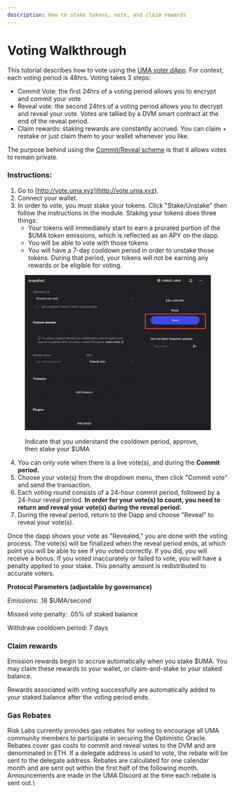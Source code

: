 ```yaml
---
description: How to stake tokens, vote, and claim rewards
---
```


# Voting Walkthrough

This tutorial describes how to vote using the [UMA voter dApp](https://vote.uma.xyz/). For context, each voting period is 48hrs. Voting takes 3 steps:

* Commit Vote: the first 24hrs of a voting period allows you to encrypt and commit your vote
* Reveal vote: the second 24hrs of a voting period allows you to decrypt and reveal your vote. Votes are tallied by a DVM smart contract at the end of the reveal period.
* Claim rewards: staking rewards are constantly accrued. You can claim + restake or just claim them to your wallet whenever you like.

The purpose behind using the [Commit/Reveal scheme](https://www.gitcoin.co/blog/commit-reveal-scheme-on-ethereum) is that it allows votes to remain private.

### Instructions:

1. Go to [http://vote.uma.xyz](http://vote.uma.xyz).
2. Connect your wallet.
3. In order to vote, you must stake your tokens. Click "Stake/Unstake" then follow the instructions in the module. Staking your tokens does three things:
   * Your tokens will immediately start to earn a prorated portion of the $UMA token emissions, which is reflected as an APY on the dapp.
   * You will be able to vote with those tokens
   * You will have a 7-day cooldown period in order to unstake those tokens. During that period, your tokens will not be earning any rewards or be eligible for voting.

<figure><img src="../.gitbook/assets/image (3) (2).png" alt=""><figcaption><p>Indicate that you understand the cooldown period, approve, then stake your $UMA</p></figcaption></figure>

4. You can only vote when there is a live vote(s), and during the **Commit period.**&#x20;
5. Choose your vote(s) from the dropdown menu, then click "Commit vote" and send the transaction.&#x20;
6. Each voting round consists of a 24-hour commit period, followed by a 24-hour reveal period. **In order for your vote(s) to count, you need to return and reveal your vote(s) during the reveal period.**
7. During the reveal period, return to the Dapp and choose "Reveal" to reveal your vote(s).&#x20;

Once the dapp shows your vote as "Revealed," you are done with the voting process. The vote(s) will be finalized when the reveal period ends, at which point you will be able to see if you voted correctly. If you did, you will receive a bonus. If you voted inaccurately or failed to vote, you will have a penalty applied to your stake. This penalty amount is redistributed to accurate voters.

**Protocol Parameters (adjustable by governance)**

Emissions: .18 $UMA/second

Missed vote penalty: .05% of staked balance

Withdraw cooldown period: 7 days

### Claim rewards

Emission rewards begin to accrue automatically when you stake $UMA. You may claim these rewards to your wallet, or claim-and-stake to your staked balance.&#x20;

Rewards associated with voting successfully are automatically added to your staked balance after the voting period ends.

### Gas Rebates

Risk Labs currently provides gas rebates for voting to encourage all UMA community members to participate in securing the Optimistic Oracle. Rebates cover gas costs to commit and reveal votes to the DVM and are denominated in ETH. If a delegate address is used to vote, the rebate will be sent to the delegate address. Rebates are calculated for one calendar month and are sent out within the first half of the following month. Announcements are made in the UMA Discord at the time each rebate is sent out.\

